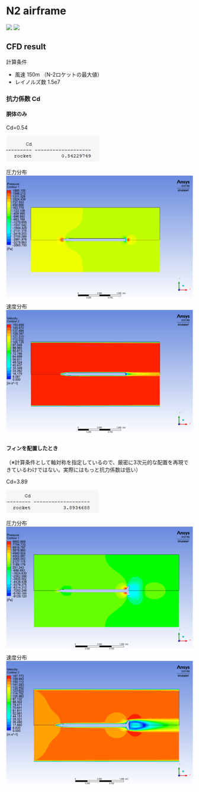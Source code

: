 # N2 airframe 
![](image/perspective.png)
![](image/N-2rocket.PNG)

## CFD result
計算条件

- 風速 150m （N-2ロケットの最大値）
-  レイノルズ数 1.5e7

### 抗力係数 Cd

#### 胴体のみ
Cd=0.54

![](CFD/Only_bodytube/Cd_0.54.png)

圧力分布
![](CFD/Only_bodytube/tube_pressure.png)
速度分布
![](CFD/Only_bodytube/tube_velocity.png)

#### フィンを配置したとき
（※計算条件として軸対称を指定しているので、厳密に3次元的な配置を再現できているわけではない。実際にはもっと抗力係数は低い）

Cd=3.89

![](CFD/With_fin_360deg/Cd_3.89.png)

圧力分布
![](CFD/With_fin_360deg/pressure.png)
速度分布
![](CFD/With_fin_360deg/velocity.png)

